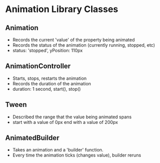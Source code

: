 # Animation Library Classes

## Animation
- Records the current 'value' of the property being animated
- Records the status of the animation (currently running, stopped, etc)
- status: 'stopped', yPosition: 110px

## AnimationController
- Starts, stops, restarts the animation
- Records the duration of the animation
- duration: 1 second, start(), stop()

## Tween
- Described the range that the value being animated spans
- start with a value of 0px end with a value of 200px

## AnimatedBuilder
- Takes an animation and a 'builder' function.
- Every time the animation ticks (changes value), builder reruns